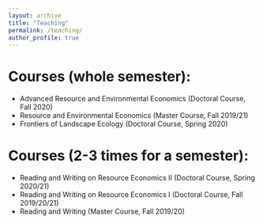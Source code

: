 ```yaml
---
layout: archive
title: "Teaching"
permalink: /teaching/
author_profile: true
---
```


Courses (whole semester):
=====
* Advanced Resource and Environmental Economics (Doctoral Course, Fall 2020)
* Resource and Environmental Economics (Master Course, Fall 2019/21)
* Frontiers of Landscape Ecology (Doctoral Course, Spring 2020)

Courses (2-3 times for a semester):
=====
* Reading and Writing on Resource Economics II (Doctoral Course, Spring 2020/21)
* Reading and Writing on Resource Economics I (Doctoral Course, Fall 2019/20/21)
* Reading and Writing (Master Course, Fall 2019/20)
